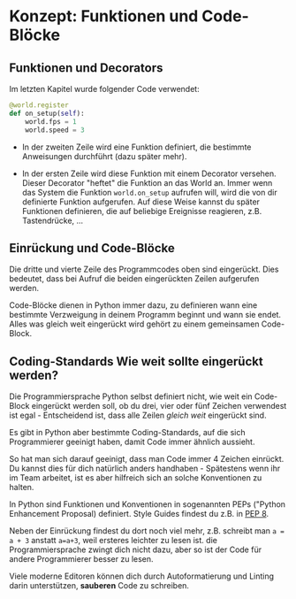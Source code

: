# Konzept: Funktionen und Code-Blöcke

## Funktionen und Decorators

Im letzten Kapitel wurde folgender Code verwendet:

``` python
@world.register
def on_setup(self):
    world.fps = 1
    world.speed = 3
```

* In der zweiten Zeile wird eine Funktion definiert, die bestimmte Anweisungen durchführt (dazu später mehr).

* In der ersten Zeile wird diese Funktion mit einem Decorator versehen. Dieser Decorator "heftet" die Funktion an das World an. Immer wenn das System die Funktion `world.on_setup` aufrufen will, wird die von dir definierte Funktion aufgerufen.
  Auf diese Weise kannst du später Funktionen definieren, die auf beliebige Ereignisse reagieren, z.B. Tastendrücke, ...

## Einrückung und Code-Blöcke

Die dritte und vierte Zeile des Programmcodes oben sind eingerückt. Dies bedeutet, dass bei Aufruf die beiden eingerückten Zeilen aufgerufen werden.

Code-Blöcke dienen in Python immer dazu, zu definieren wann eine bestimmte Verzweigung in deinem Programm beginnt und wann sie endet. Alles was gleich weit eingerückt wird gehört zu einem gemeinsamen Code-Block.

## Coding-Standards Wie weit sollte eingerückt werden?

Die Programmiersprache Python selbst definiert nicht, wie weit ein Code-Block eingerückt werden soll, ob du drei, vier oder fünf Zeichen verwendest ist egal - Entscheidend ist, dass alle Zeilen *gleich weit* eingerückt sind.

Es gibt in Python aber bestimmte Coding-Standards, auf die sich Programmierer geeinigt haben, damit Code immer ähnlich aussieht.

So hat man sich darauf geeinigt, dass man Code immer 4 Zeichen einrückt. Du kannst dies für dich natürlich anders handhaben - Spätestens wenn ihr im Team arbeitet, ist es aber hilfreich sich an solche Konventionen zu halten.

In Python sind Funktionen und Konventionen in sogenannten PEPs ("Python Enhancement Proposal) definiert. Style Guides findest du z.B. in [PEP 8](https://www.python.org/dev/peps/pep-0008/).

Neben der Einrückung findest du dort noch viel mehr, z.B. schreibt man `a = a + 3` anstatt `a=a+3`, weil ersteres leichter zu lesen ist. die Programmiersprache zwingt dich nicht dazu, aber so ist der Code für andere Programmierer besser zu lesen.

Viele moderne Editoren können dich durch Autoformatierung und Linting darin unterstützen, **sauberen** Code zu schreiben.

